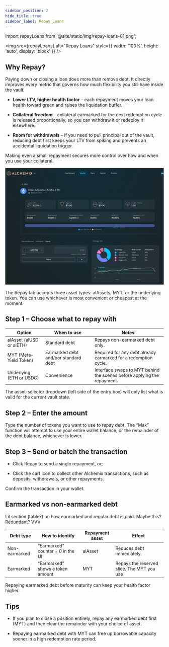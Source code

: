 ```yaml
---
sidebar_position: 2
hide_title: true
sidebar_label: Repay Loans
---
```


import repayLoans from '@site/static/img/repay-loans-01.png';

<img src={repayLoans} alt="Repay Loans" style={{ width: '100%', height: 'auto', display: 'block' }} />

## Why Repay?

Paying down or closing a loan does more than remove debt. It directly improves every metric that governs how much flexibility you still have inside the vault.

- **Lower LTV, higher health factor** – each repayment moves your loan health toward green and raises the liquidation buffer.

- **Collateral freedom** – collateral earmarked for the next redemption cycle is released proportionally, so you can withdraw it or redeploy it elsewhere.

- **Room for withdrawals** – if you need to pull principal out of the vault, reducing debt first keeps your LTV from spiking and prevents an accidental liquidation trigger.

Making even a small repayment secures more control over how and when you use your collateral.

![](/img/repay-loan-01.png)

The Repay tab accepts three asset types: alAssets, MYT, or the underlying token. You can use whichever is most convenient or cheapest at the moment.

## Step 1 – Choose what to repay with

| Option                   | When to use                          | Notes                                                                   |
| ------------------------ | ------------------------------------ | ----------------------------------------------------------------------- |
| alAsset (alUSD or alETH) | Standard debt                        | Repays non-earmarked debt only.                                         |
| MYT (Meta-Yield Token)   | Earmarked debt and/oor standard debt | Required for any debt already earmarked for a redemption cycle.         |
| Underlying (ETH or USDC) | Convenience                          | Interface swaps to MYT behind the scenes before applying the repayment. |

The asset-selector dropdown (left side of the entry box) will only list what is valid for the current vault state.

## Step 2 – Enter the amount

Type the number of tokens you want to use to repay debt. The “Max” function will attempt to use your entire wallet balance, or the remainder of the debt balance, whichever is lower.

## Step 3 – Send or batch the transaction

- Click Repay to send a single repayment, or;

- Click the cart icon to collect other Alchemix transactions, such as deposits, withdrawals, or other repayments.

Confirm the transaction in your wallet.

## Earmarked vs non-earmarked debt

Lil section (table?) on how earmarked and regular debt is paid. Maybe this? Redundant? VVV

| Debt type     | How to identify                   | Repayment asset | Effect                                     |
| ------------- | --------------------------------- | --------------- | ------------------------------------------ |
| Non-earmarked | “Earmarked” counter = 0 in the UI | alAsset         | Reduces debt immediately.                  |
| Earmarked     | “Earmarked” shows a token amount  | MYT             | Repays the reserved slice. The MYT you use |

Repaying earmarked debt before maturity can keep your health factor higher.

## Tips

- If you plan to close a position entirely, repay any earmarked debt first (MYT) and then clear the remainder with your choice of asset.

- Repaying earmarked debt with MYT can free up borrowable capacity sooner in a high redemption rate period.
